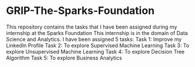 # GRIP-The-Sparks-Foundation
This repository contains the tasks that I have been assigned during my internship at the Sparks Foundation
This internship is in the domain of Data Science and Analytics. 
I have been assigned 5 tasks:
Task 1: Improve my LinkedIn Profile
Task 2: To explore Supervised Machine Learning
Task 3: To explore Unsupervised Machine Learning
Task 4: To explore Decision Tree Algorithm
Task 5: To explore Business Analytics
